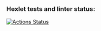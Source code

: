 ### Hexlet tests and linter status:
[![Actions Status](https://github.com/artanizo/python-project-lvl1/workflows/hexlet-check/badge.svg)](https://github.com/artanizo/python-project-lvl1/actions)